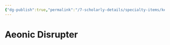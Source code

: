 ```yaml
---
{"dg-publish":true,"permalink":"/7-scholarly-details/specialty-items/key-items/aeonic-disrupter/","noteIcon":""}
---
```


# Aeonic Disrupter
